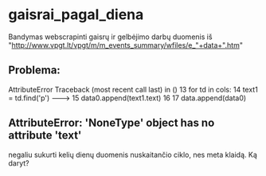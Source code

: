 # gaisrai_pagal_diena
Bandymas webscrapinti gaisrų ir gelbėjimo darbų duomenis iš "http://www.vpgt.lt/vpgt/m/m_events_summary/wfiles/e_"+data+".htm"

Problema:
---------------------------------------------------------------------------
AttributeError                            Traceback (most recent call last)
<ipython-input-3-27c6b1948056> in <module>()
     13         for td in cols:
     14             text1 = td.find('p')
---> 15             data0.append(text1.text)
     16 
     17     data.append(data0)

AttributeError: 'NoneType' object has no attribute 'text'
---------------------------------------------------------------------------

negaliu sukurti kelių dienų duomenis nuskaitančio ciklo, nes meta klaidą. Ką daryt?
